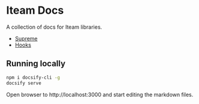 # Iteam Docs

A collection of docs for Iteam libraries.

- [Supreme](/supreme)
- [Hooks](/hooks)

## Running locally

```sh
npm i docsify-cli -g
docsify serve
```

Open browser to http://localhost:3000 and start editing the markdown files.
